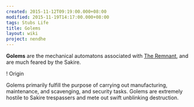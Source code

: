 ```yaml
---
created: 2015-11-12T09:19:00.000+08:00
modified: 2015-11-19T14:17:00.000+08:00
tags: Stubs Life
title: Golems
layout: wiki
project: nendhe
---
```


**Golems** are the mechanical automatons associated with [The Remnant](/content/kyahida_wiki/wiki/The_Remnant), and are much feared by the Sakire.

! Origin

Golems primarily fulfill the purpose of carrying out manufacturing, maintenance, and scavenging, and security tasks. Golems are extremely hostile to Sakire trespassers and mete out swift unblinking destruction.